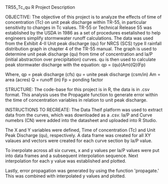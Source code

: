TR55_Tc_qu R Project Description

OBJECTIVE:
The objective of this project is to analyze the effects of time of concentration (Tc) on unit peak discharge within TR-55, in particular sensitivity to changes in Tc values. TR-55 or Technical Release 55 was established by the USDA in 1986 as a set of procedures esetalished to help engineers simplify stormwwater runoff calculations. The data was used from the Exhibit 4-II Unit peak discharge (qu) for NRCS (SCS) type II rainfall distribution graph in chapter 4 of the TR-55 manual. The graph is used to determine unit peak discharge (qu) from time of concentration and Ia/P (initial abstraction over precipitation) curves. qu is then used to calculate peak stormwater discharge with the equation: qp = (qu)(Am)(Q)(Fp) 

Where,
qp = peak discharge (cfs)
qu = unite peak discharge (csm/in)
Am = area (acres)
Q = runoff (in)
Fp = ponding factor 


STRUCTURE:
The code-base for this project is in R, the data is in .csv format. This analysis uses the Propagate function to generate error within the time of concentration variables in relation to unit peak discharge. 

INSTRUCTIONS TO RECREATE:
The Data Theif platform was used to extract data from the curves, which was downloaded as a .csv. Ia/P and Curve numebrs (CN) were added into the datasheet and uploaded into R Studio. 

The X and Y variables were defined, Time of concentration (Tc) and Unit Peak Discharge (qu), respectively. A data frame was created for all XY valaues and vectors were created for each curve section by Ia/P value.

To inerpolate across all six curves, x and y values per Ia/P values were put into data frames and a subsequent interpolation sequence. Next interpolation for each y value was established and plotted. 

Lastly, error propagation was generated by using the function 'propagate.' This was combined with interpolated y values and plotted. 
